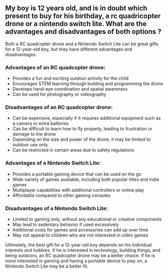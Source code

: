 ## My boy is 12 years old, and is in doubt which present to buy for his birthday, a rc quadricopter drone or a nintendo switch lite. What are the advantages and disadvantages of both options ?

Both a RC quadcopter drone and a Nintendo Switch Lite can be great gifts for a 12-year-old boy, but they have different advantages and disadvantages.

### Advantages of an RC quadcopter drone:

- Provides a fun and exciting outdoor activity for the child
- Encourages STEM learning through building and programming the drone
- Develops hand-eye coordination and spatial awareness
- Can be used for photography or videography

### Disadvantages of an RC quadcopter drone:

- Can be expensive, especially if it requires additional equipment such as a camera or extra batteries
- Can be difficult to learn how to fly properly, leading to frustration or damage to the drone
- Depending on the size and power of the drone, it may be limited to outdoor use only
- Can be restricted in certain areas due to safety regulations


### Advantages of a Nintendo Switch Lite:

- Provides a portable gaming device that can be used on the go
- Wide variety of games available, including both popular titles and indie games
- Multiplayer capabilities with additional controllers or online play
- Affordable compared to other gaming consoles


### Disadvantages of a Nintendo Switch Lite:

- Limited to gaming only, without any educational or creative components
- May lead to sedentary behavior if used excessively
- Additional costs for games and accessories can add up over time
- May not appeal to children who are not interested in video games

Ultimately, the best gift for a 12-year-old boy depends on his individual interests and hobbies. If he is interested in technology, building things, and being outdoors, an RC quadcopter drone may be a better choice. If he is more interested in gaming and having a portable device to play on, a Nintendo Switch Lite may be a better fit.
